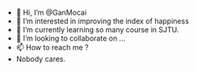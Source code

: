 - 👋 Hi, I’m @GanMocai
- 👀 I’m interested in improving the index of happiness
- 🌱 I’m currently learning so many course in SJTU.
- 💞️ I’m looking to collaborate on ...
- 📫 How to reach me ?
- Nobody cares.

<!---
GanMocai/GanMocai is a ✨ special ✨ repository because its `README.md` (this file) appears on your GitHub profile.
You can click the Preview link to take a look at your changes.
--->
